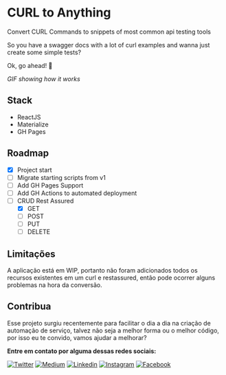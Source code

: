 # CURL to Anything

Convert CURL Commands to snippets of most common api testing tools

So you have a swagger docs with a lot of curl examples and wanna just create some simple tests?

Ok, go ahead! 🚀

*GIF showing how it works*

## Stack
- ReactJS
- Materialize
- GH Pages

## Roadmap

- [x] Project start
- [ ] Migrate starting scripts from v1
- [ ] Add GH Pages Support
- [ ] Add GH Actions to automated deployment
- [ ] CRUD Rest Assured
  - [x] GET
  - [ ] POST
  - [ ] PUT
  - [ ] DELETE

## Limitações

A aplicação está em WIP, portanto não foram adicionados todos os recursos existentes em um curl e restassured, então pode ocorrer alguns problemas na hora da conversão.

## Contribua

Esse projeto surgiu recentemente para facilitar o dia a dia na criação de automação de serviço, talvez não seja a melhor forma ou o melhor código, por isso eu te convido, vamos ajudar a melhorar?  
 

**Entre em contato por alguma dessas redes sociais:**

[![Twitter](https://badgen.net/badge/Twitter/%40max_dacruz?icon=twitter)](https://twitter.com/max_dacruz)
[![Medium](https://badgen.net/badge/Medium/%40maximilianoalves?icon=medium)](https://medium.com/@maximilianoalves)
[![Linkedin](https://badgen.net/badge/Linkedin/maximilianodacruz?icon=linkedin)](https://www.linkedin.com/in/maximilianodacruz/)
[![Instagram](https://badgen.net/badge/Instagram/max_dacruz?icon=instagram)](https://www.instagram.com/max_dacruz/)
[![Facebook](https://badgen.net/badge/Facebook/maximilianoalvesdacruz?icon=facebook)](https://www.facebook.com/maximilianoalvesdacruz)